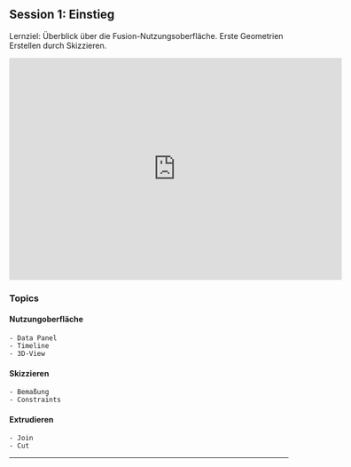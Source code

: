 
## Session 1: Einstieg

Lernziel: Überblick über die Fusion-Nutzungsoberfläche. Erste Geometrien Erstellen durch Skizzieren.

<iframe width="600" height="400" src="https://www.youtube.com/embed/UYnO-d12DbQ" frameborder="0" allow="accelerometer; autoplay; clipboard-write; encrypted-media; gyroscope; picture-in-picture" allowfullscreen></iframe>

### Topics

#### Nutzungoberfläche

    - Data Panel
    - Timeline 
    - 3D-View

#### Skizzieren

    - Bemaßung
    - Constraints

#### Extrudieren

    - Join
    - Cut
----------
